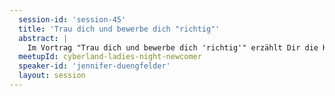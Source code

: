 ```yaml
---
  session-id: 'session-45'
  title: 'Trau dich und bewerbe dich "richtig"'
  abstract: |
    Im Vortrag "Trau dich und bewerbe dich 'richtig'" erzählt Dir die HR Managerin Jenny wie eine perfekte Bewerbung im IT-Bereich wirklich aussehen muss. Leider verkaufen sich, vorallem einige Frauen, deutlich unter Wert und trauen sich gewisse Dinge nicht. Jenny möchte die Softwareentwicklerinnen aufrütteln, ermutigen und die richtigen Tipps an die Hand geben. So steigen Eure Chancen bei der nächsten Bewerbung.
  meetupId: cyberland-ladies-night-newcomer
  speaker-id: 'jennifer-duengfelder'
  layout: session
---
```

